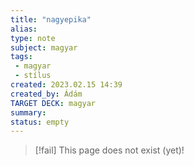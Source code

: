 ```yaml
---
title: "nagyepika"
alias: 
type: note
subject: magyar
tags:
 - magyar
 - stílus
created: 2023.02.15 14:39
created_by: Ádám
TARGET DECK: magyar
summary: 
status: empty
---
```

> [!fail] This page does not exist (yet)!